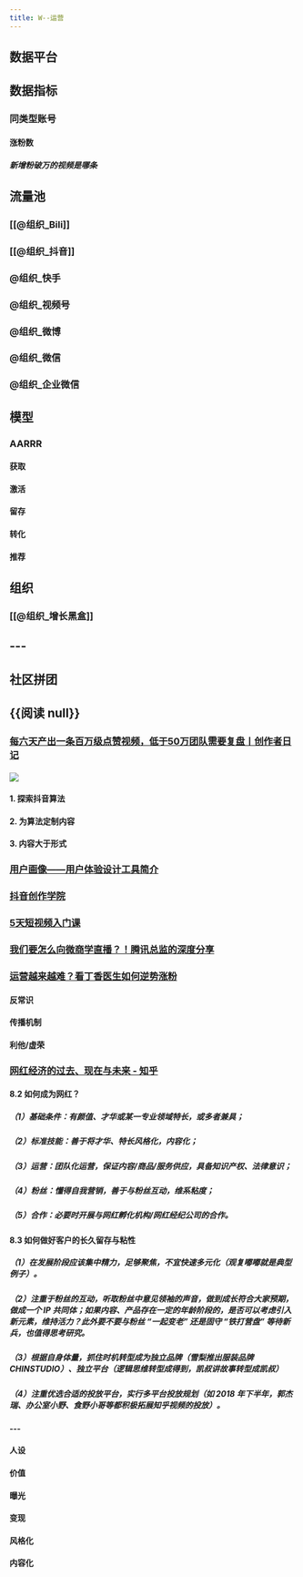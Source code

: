 ```yaml
---
title: W--运营
---
```


## 数据平台

## 数据指标
### 同类型账号
#### 涨粉数
##### 新增粉破万的视频是哪条

## 流量池
### [[@组织_Bili]]

### [[@组织_抖音]]

### @组织_快手

### @组织_视频号

### @组织_微博

### @组织_微信

### @组织_企业微信

## 模型
### AARRR
#### 获取

#### 激活

#### 留存

#### 转化

#### 推荐

## 组织
### [[@组织_增长黑盒]]

## ---

## 社区拼团

## {{阅读 null}}
### [每六天产出一条百万级点赞视频，低于50万团队需要复盘丨创作者日记](https://mp.weixin.qq.com/s?__biz=MzU3MTcyMTE3Ng==&mid=2247491135&idx=1&sn=2d107e6f3a23eb3e00c605ef6c43a01d&chksm=fcda8a88cbad039e724d63de3e06fa58938314499538acc88076c7f5f16bf7bbb97d573a7be1&mpshare=1&scene=1&srcid=0716x77D0T7kbyoDVaZBv7aF&sharer_sharetime=1594857367349&sharer_shareid=f53375c8fec6c386eb8816938e7d23a9&version=3.0.25.2103&platform=win&rd2werd=1#wechat_redirect)
#### ![](https://firebasestorage.googleapis.com/v0/b/firescript-577a2.appspot.com/o/imgs%2Fapp%2Fisuwei%2FK0Ly-GeA7D.png?alt=media&token=e812e2b9-6882-4173-9131-1a4b61586e78)

#### 1. 探索抖音算法

#### 2. 为算法定制内容

#### 3. 内容大于形式

### [用户画像——用户体验设计工具简介](https://mp.weixin.qq.com/s?__biz=MzU0NzYwNjIzOA==&mid=2247500237&idx=1&sn=d19fa07d961ff5b799d4520742226c7e&chksm=fb495a7ccc3ed36a52c8bbc123f421ae8d41c60184d5a877746d17af9436236b977d78ad78ea&mpshare=1&scene=1&srcid=1130b889WBtSSQCMmHuVG6IS&sharer_sharetime=1606702987598&sharer_shareid=e9e2dce311463a0fb35decab135a67ca&version=3.0.31.3309&platform=win#rd)

### [抖音创作学院](https://cc.oceanengine.com/academy/article-list?type=4)

### [5天短视频入门课](https://edu.xinpianchang.com/course/218)

### [我们要怎么向微商学直播？！腾讯总监的深度分享](https://mp.weixin.qq.com/s?__biz=MzU3NTU5NDc0NA==&mid=2247510750&idx=1&sn=fe8e1b08188bdb238368f66bb026dc5d&chksm=fd222349ca55aa5f660d2c826318c1e1c1241b01a8726fdec540d16880ac63b968dbb361b64e&mpshare=1&scene=1&srcid=1007VWYZXG66GH4FAXWy0pYK&sharer_sharetime=1602081365681&sharer_shareid=e9e2dce311463a0fb35decab135a67ca&version=3.0.31.2998&platform=win&rd2werd=1#wechat_redirect)

### [运营越来越难？看丁香医生如何逆势涨粉](https://daxuepc.com/detail/v_5cc12de015453_kTnMvtu1/3?from=p_5ca318d724f97_4mW0Oxli&type=6)
#### 反常识

#### 传播机制

#### 利他/虚荣

### [网红经济的过去、现在与未来 - 知乎](https://zhuanlan.zhihu.com/p/50491248)
#### 8.2 如何成为网红？
##### （1）基础条件：有颜值、才华或某一专业领域特长，或多者兼具；

##### （2）标准技能：善于将才华、特长风格化，内容化；

##### （3）运营：团队化运营，保证内容/商品/服务供应，具备知识产权、法律意识；

##### （4）粉丝：懂得自我营销，善于与粉丝互动，维系粘度；

##### （5）合作：必要时开展与网红孵化机构/网红经纪公司的合作。

#### **8.3 如何做好客户的长久留存与粘性**
##### （1）在发展阶段应该集中精力，足够聚焦，不宜快速多元化（观复嘟嘟就是典型例子）。

##### （2）注重于粉丝的互动，听取粉丝中意见领袖的声音，做到成长符合大家预期，做成一个 IP 共同体；如果内容、产品存在一定的年龄阶段的，是否可以考虑引入新元素，维持活力？此外要不要与粉丝 “一起变老” 还是固守 “铁打营盘” 等待新兵，也值得思考研究。

##### （3）根据自身体量，抓住时机转型成为独立品牌（雪梨推出服装品牌 CHINSTUDIO）、独立平台（逻辑思维转型成得到，凯叔讲故事转型成凯叔）

##### （4）注重优选合适的投放平台，实行多平台投放规划（如 2018 年下半年，郭杰瑞、办公室小野、食野小哥等都积极拓展知乎视频的投放）。

#### ---

#### 人设

#### 价值

#### 曝光

#### 变现

#### 风格化

#### 内容化
